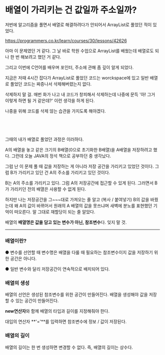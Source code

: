 배열이 가리키는 건 값일까 주소일까?
=================================
저번에 알고리즘을 풀면서 배열로 해결하려다가 안되어서 ArrayList로 풀었던 적이 있었다.



https://programmers.co.kr/learn/courses/30/lessons/42626



아마 이 문제였던 거 같다. 그 날 바로 학원 수업으로 ArrayList를 배웠는데 배열로도 되나 한 번 해보려고 했던 거 같다.

그리고 이번에 C언어를 배우며 포인터, 주소에 관해 좀 깊이 알게 되었다.

지금은 저때 4시간 잡다가 ArrayList로 풀었던 코드는 worckspace에 있고 일반 배열로 풀었던 코드는 짜증나서 삭제해버렸는지 없다.

삭제하지 말 걸. 매번 화가 나고 내 코드가 창피해서 삭제하는데 나중에 문득 '아! 그거 이렇게 하면 될 거 같은데?' 이런 생각을 하게 된다. 

나중을 위해 코드를 삭제 않는 습관을 가지도록 해야겠다.

​
----------------------------------------------

그때의 내가 배열로 풀었던 과정은 이러하다.



A의 배열을 놓고 같은 크기의 B배열(0으로 초기화한 B배열)을 A배열을 저장하려고 했다. 그런데 오늘 JAVA의 정석 책으로 공부하던 중 생각났다. 

그럼 난 이 문제 풀 때 값을 저장하는 게 아니라 저장 공간을 가리키고 있었던 것이다. 그럼 B가 가리키고 있던 건 A의 주소를 가리키고 있던 것이다. 

B는 A의 주소를 가리키고 있다. 그럼 A의 저장공간에 접근할 수 있게 된다. 그러면서 B가 가리키던 전의 배열은 사용할 수 없게 된다. 

하지만 나는 저장공간을 그~~~대로 가져오는 줄 알고 (복사 / 붙여넣기) B의 값을 바꿨는데 왜 A의 값이 바뀌어서 원래의 A 배열의 값을 못쓰냐며 새벽에 분노를 표현했던 기억이 떠오른다. 말 그대로 재할당이 되는 줄 알았다.

배열의 **배열명은 값을 담고 있는 변수가 아닌, 참조변수**다. 잊지 말 것.



---------------------------------------------------------------------------------------

### 배열이란?



● 변수를 선언할 때 변수명은 배열을 다룰 때 필요하는 참조변수이지 값을 저장하기 위한 공간은 아니다.



● 일반 변수와 달리 저장공간이 연속적으로 배치되어 있다.



### 배열의 생성



배열의 선언은 생성된 참조변수를 위한 공간이 만들어진다. 배열을 생성해야 값을 저장할 수 있는 공간이 만들어진다.



**new연산자**와 함께 배열의 타입과 길이를 지정해줘야 한다.



대입의 연산자 **'='**를 입력하면 참조변수에 정보 /  값이 저장된다.



### 배열의 길이



배열의 길이는 한 번 생성하면 변경할 수 없다. 즉, 배열의 길이는 상수다.